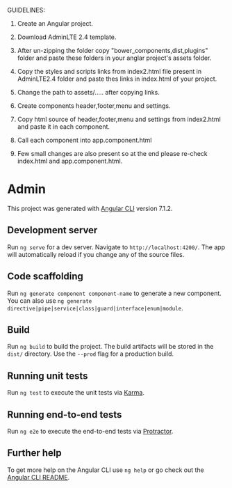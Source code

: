 GUIDELINES: 

1. Create an Angular project.

2. Download AdminLTE 2.4 template.

3. After un-zipping the folder copy "bower_components,dist,plugins" folder and paste these folders in your anglar project's assets folder.

4. Copy the styles and scripts links from index2.html file present in AdminLTE2.4 folder and paste thes links in index.html of your project.

5. Change the path to assets/..... after copying links.

6. Create components header,footer,menu and settings.

7. Copy html source of header,footer,menu and settings from index2.html and paste it in each component.

8. Call each component into app.component.html

9. Few small changes are also present so at the end please re-check index.html and app.component.html.



# Admin

This project was generated with [Angular CLI](https://github.com/angular/angular-cli) version 7.1.2.

## Development server

Run `ng serve` for a dev server. Navigate to `http://localhost:4200/`. The app will automatically reload if you change any of the source files.

## Code scaffolding

Run `ng generate component component-name` to generate a new component. You can also use `ng generate directive|pipe|service|class|guard|interface|enum|module`.

## Build

Run `ng build` to build the project. The build artifacts will be stored in the `dist/` directory. Use the `--prod` flag for a production build.

## Running unit tests

Run `ng test` to execute the unit tests via [Karma](https://karma-runner.github.io).

## Running end-to-end tests

Run `ng e2e` to execute the end-to-end tests via [Protractor](http://www.protractortest.org/).

## Further help

To get more help on the Angular CLI use `ng help` or go check out the [Angular CLI README](https://github.com/angular/angular-cli/blob/master/README.md).
